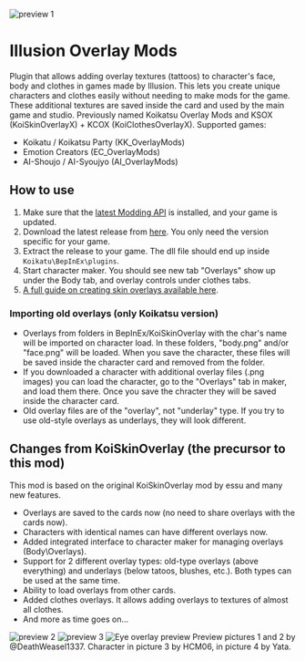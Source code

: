 ![preview 1](https://user-images.githubusercontent.com/39247311/52307982-6bb26080-299c-11e9-9a64-99ede143fb6d.png)
# Illusion Overlay Mods
Plugin that allows adding overlay textures (tattoos) to character's face, body and clothes in games made by Illusion. This lets you create unique characters and clothes easily without needing to make mods for the game. These additional textures are saved inside the card and used by the main game and studio. Previously named Koikatsu Overlay Mods and KSOX (KoiSkinOverlayX) + KCOX (KoiClothesOverlayX). Supported games:
- Koikatu / Koikatsu Party (KK_OverlayMods)
- Emotion Creators (EC_OverlayMods)
- AI-Shoujo / AI-Syoujyo (AI_OverlayMods)

## How to use 
1. Make sure that the [latest Modding API](https://github.com/ManlyMarco/KKAPI) is installed, and your game is updated.
2. Download the latest release from [here](https://github.com/ManlyMarco/Koikatu-Overlay-Mods/releases). You only need the version specific for your game.
3. Extract the release to your game. The dll file should end up inside `Koikatu\BepInEx\plugins`. 
4. Start character maker. You should see new tab "Overlays" show up under the Body tab, and overlay controls under clothes tabs.
5. [A full guide on creating skin overlays available here](Guide/%5BSylvers%5D%20KK%20Overlay%20Tutorial.md).

### Importing old overlays (only Koikatsu version)
- Overlays from folders in BepInEx/KoiSkinOverlay with the char's name will be imported on character load. In these folders, "body.png" and/or "face.png" will be loaded. When you save the character, these files will be saved inside the character card and removed from the folder.
- If you downloaded a character with additional overlay files (.png images) you can load the character, go to the "Overlays" tab in maker, and load them there. Once you save the chracter they will be saved inside the character card.
- Old overlay files are of the "overlay", not "underlay" type. If you try to use old-style overlays as underlays, they will look different.

## Changes from KoiSkinOverlay (the precursor to this mod)
This mod is based on the original KoiSkinOverlay mod by essu and many new features.
- Overlays are saved to the cards now (no need to share overlays with the cards now).
- Characters with identical names can have different overlays now.
- Added integrated interface to character maker for managing overlays (Body\Overlays).
- Support for 2 different overlay types: old-type overlays (above everything) and underlays (below tatoos, blushes, etc.). Both types can be used at the same time.
- Ability to load overlays from other cards.
- Added clothes overlays. It allows adding overlays to textures of almost all clothes.
- And more as time goes on...

![preview 2](https://user-images.githubusercontent.com/39247311/52307974-66551600-299c-11e9-8a8c-183006541530.png)
![preview 3](https://user-images.githubusercontent.com/39247311/49687441-f5f85880-fb02-11e8-90e9-a5103ca13a51.png)
![Eye overlay preview](https://user-images.githubusercontent.com/39247311/52975293-41fa3000-33c5-11e9-9735-07b25613520d.png)
Preview pictures 1 and 2 by @DeathWeasel1337. Character in picture 3 by HCM06, in picture 4 by Yata.
